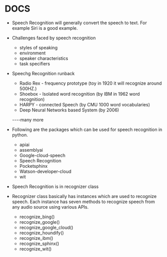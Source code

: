 # DOCS

- Speech Recognition will generally convert the speech to text. For example Siri is a good example.

- Challenges faced by speech recognition
    - styles of speaking
    - environment
    - speaker characteristics 
    - task specifiers

- Speechg Recognition runback
    - Radio Rex - frequency prototype (toy in 1920 it will recognize around 500HZ.)
    - Shoebox - Isolated word recognition (by IBM in 1962 word recognition)
    - HARPY - connected Speech (by CMU 1000 word vocabularies)
    - Deep Neural Networks based System (by 2006)

    ----many more

- Following are the packages which can be used for speech recognition in python.
    - apiai
    - assemblyai
    - Google-cloud-speech
    - Speech Recognition
    - Pocketsphinx
    - Watson-developer-cloud
    - wit

- Speech Recognition is in recognizer class

- Recognizer class basically has instances which are used to recognize speech. Each instance has seven methods to recognize speech from any audio source using various APIs.

    - recognize_bing()
    - recognize_google()
    - recognize_google_cloud()
    - recognize_houndify()
    - recognize_ibm()
    - recognize_sphinx()
    - recognize_wit()



